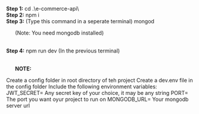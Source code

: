 <b>Step 1:</b>
cd .\e-commerce-api\\
<br>
<b>Step 2:</b>
npm i
<br>
<b>Step 3:</b>
(Type this command in a seperate terminal)
mongod
<ul>(Note: You need mongodb installed)</ul>
<br>
<b>Step 4:</b>
npm run dev
(In the previous terminal)
<br>
<br>
<b><ul>NOTE:</ul></b>
Create a config folder in root directory of teh project
Create a dev.env file in the config folder
Include the following environment variables:
JWT_SECRET= Any secret key of your choice, it may be any string
PORT= The port you want oyur project to run on
MONGODB_URL= Your mongodb server url

